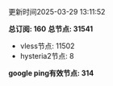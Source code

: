 更新时间2025-03-29 13:11:52

**总订阅: 160**
**总节点: 31541**
- vless节点: 11502
- hysteria2节点: 8

**google ping有效节点: 314**

